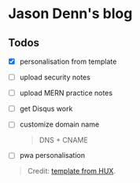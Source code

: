 # Jason Denn's blog

## Todos

- [x] personalisation from template

- [ ] upload security notes

- [ ] upload MERN practice notes

- [ ] get Disqus work

- [ ] customize domain name

  > DNS + CNAME

- [ ] pwa personalisation

> Credit: [template from HUX](https://github.com/Huxpro/huxpro.github.io).
